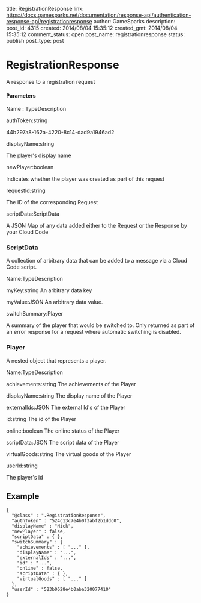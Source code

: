 title: RegistrationResponse
link: https://docs.gamesparks.net/documentation/response-api/authentication-response-api/registrationresponse
author: GameSparks
description: 
post_id: 4315
created: 2014/08/04 15:35:12
created_gmt: 2014/08/04 15:35:12
comment_status: open
post_name: registrationresponse
status: publish
post_type: post

<!--A response to a registration request  -->

# RegistrationResponse

A response to a registration request 

#### Parameters

Name : TypeDescription

authToken:string

44b297a8-162a-4220-8c14-dad9a1946ad2

displayName:string

The player's display name

newPlayer:boolean

Indicates whether the player was created as part of this request

requestId:string

The ID of the corresponding Request

scriptData:ScriptData

A JSON Map of any data added either to the Request or the Response by your Cloud Code

### ScriptData

A collection of arbitrary data that can be added to a message via a Cloud Code script.

Name:TypeDescription

myKey:string
An arbitrary data key

myValue:JSON
An arbitrary data value.

switchSummary:Player

A summary of the player that would be switched to. Only returned as part of an error response for a request where automatic switching is disabled.

### Player

A nested object that represents a player.

Name:TypeDescription

achievements:string
The achievements of the Player

displayName:string
The display name of the Player

externalIds:JSON
The external Id's of the Player

id:string
The id of the Player

online:boolean
The online status of the Player

scriptData:JSON
The script data of the Player

virtualGoods:string
The virtual goods of the Player

userId:string

The player's id

  


## Example
    
    
    {
      "@class" : ".RegistrationResponse",
      "authToken" : "524c13c7e4b0f3abf2b1ddc0",
      "displayName" : "Nick",
      "newPlayer" : false,
      "scriptData" : { },
      "switchSummary" : {
        "achievements" : [ "..." ],
        "displayName" : "...",
        "externalIds" : "...",
        "id" : "...",
        "online" : false,
        "scriptData" : { },
        "virtualGoods" : [ "..." ]
      },
      "userId" : "523b0628e4b0aba320077410"
    }